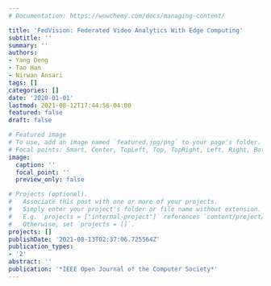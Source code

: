 ```yaml
---
# Documentation: https://wowchemy.com/docs/managing-content/

title: 'FedVision: Federated Video Analytics With Edge Computing'
subtitle: ''
summary: ''
authors:
- Yang Deng
- Tao Han
- Nirwan Ansari
tags: []
categories: []
date: '2020-01-01'
lastmod: 2021-08-12T17:44:56-04:00
featured: false
draft: false

# Featured image
# To use, add an image named `featured.jpg/png` to your page's folder.
# Focal points: Smart, Center, TopLeft, Top, TopRight, Left, Right, BottomLeft, Bottom, BottomRight.
image:
  caption: ''
  focal_point: ''
  preview_only: false

# Projects (optional).
#   Associate this post with one or more of your projects.
#   Simply enter your project's folder or file name without extension.
#   E.g. `projects = ["internal-project"]` references `content/project/deep-learning/index.md`.
#   Otherwise, set `projects = []`.
projects: []
publishDate: '2021-08-13T02:37:06.725564Z'
publication_types:
- '2'
abstract: ''
publication: '*IEEE Open Journal of the Computer Society*'
---
```

